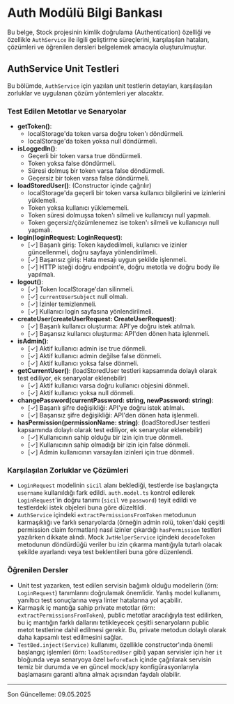 # Auth Modülü Bilgi Bankası

Bu belge, Stock projesinin kimlik doğrulama (Authentication) özelliği ve özellikle `AuthService` ile ilgili geliştirme süreçlerini, karşılaşılan hataları, çözümleri ve öğrenilen dersleri belgelemek amacıyla oluşturulmuştur.

## AuthService Unit Testleri

Bu bölümde, `AuthService` için yazılan unit testlerin detayları, karşılaşılan zorluklar ve uygulanan çözüm yöntemleri yer alacaktır.

### Test Edilen Metotlar ve Senaryolar

- **getToken()**:
    - localStorage'da token varsa doğru token'ı döndürmeli.
    - localStorage'da token yoksa null döndürmeli.
- **isLoggedIn()**:
    - Geçerli bir token varsa true döndürmeli.
    - Token yoksa false döndürmeli.
    - Süresi dolmuş bir token varsa false döndürmeli.
    - Geçersiz bir token varsa false döndürmeli.
- **loadStoredUser()**: (Constructor içinde çağrılır)
    - localStorage'da geçerli bir token varsa kullanıcı bilgilerini ve izinlerini yüklemeli.
    - Token yoksa kullanıcı yüklememeli.
    - Token süresi dolmuşsa token'ı silmeli ve kullanıcıyı null yapmalı.
    - Token geçersiz/çözümlenemez ise token'ı silmeli ve kullanıcıyı null yapmalı.
- **login(loginRequest: LoginRequest)**:
    - [✓] Başarılı giriş: Token kaydedilmeli, kullanıcı ve izinler güncellenmeli, doğru sayfaya yönlendirilmeli.
    - [✓] Başarısız giriş: Hata mesajı uygun şekilde işlenmeli.
    - [✓] HTTP isteği doğru endpoint'e, doğru metotla ve doğru body ile yapılmalı.
- **logout()**:
    - [✓] Token localStorage'dan silinmeli.
    - [✓] `currentUserSubject` null olmalı.
    - [✓] İzinler temizlenmeli.
    - [✓] Kullanıcı login sayfasına yönlendirilmeli.
- **createUser(createUserRequest: CreateUserRequest)**:
    - [✓] Başarılı kullanıcı oluşturma: API'ye doğru istek atılmalı.
    - [✓] Başarısız kullanıcı oluşturma: API'den dönen hata işlenmeli.
- **isAdmin()**:
    - [✓] Aktif kullanıcı admin ise true dönmeli.
    - [✓] Aktif kullanıcı admin değilse false dönmeli.
    - [✓] Aktif kullanıcı yoksa false dönmeli.
- **getCurrentUser()**: (loadStoredUser testleri kapsamında dolaylı olarak test ediliyor, ek senaryolar eklenebilir)
    - [✓] Aktif kullanıcı varsa doğru kullanıcı objesini dönmeli.
    - [✓] Aktif kullanıcı yoksa null dönmeli.
- **changePassword(currentPassword: string, newPassword: string)**:
    - [✓] Başarılı şifre değişikliği: API'ye doğru istek atılmalı.
    - [✓] Başarısız şifre değişikliği: API'den dönen hata işlenmeli.
- **hasPermission(permissionName: string)**: (loadStoredUser testleri kapsamında dolaylı olarak test ediliyor, ek senaryolar eklenebilir)
    - [✓] Kullanıcının sahip olduğu bir izin için true dönmeli.
    - [✓] Kullanıcının sahip olmadığı bir izin için false dönmeli.
    - [✓] Admin kullanıcının varsayılan izinleri için true dönmeli.

### Karşılaşılan Zorluklar ve Çözümleri

- `LoginRequest` modelinin `sicil` alanı beklediği, testlerde ise başlangıçta `username` kullanıldığı fark edildi. `auth.model.ts` kontrol edilerek `LoginRequest`'in doğru tanımı (`sicil` ve `password`) teyit edildi ve testlerdeki istek objeleri buna göre düzeltildi.
- `AuthService` içindeki `extractPermissionsFromToken` metodunun karmaşıklığı ve farklı senaryolarda (örneğin admin rolü, token'daki çeşitli permission claim formatları) nasıl izinler çıkardığı `hasPermission` testleri yazılırken dikkate alındı. Mock `JwtHelperService` içindeki `decodeToken` metodunun döndürdüğü veriler bu izin çıkarma mantığıyla tutarlı olacak şekilde ayarlandı veya test beklentileri buna göre düzenlendi.

### Öğrenilen Dersler

- Unit test yazarken, test edilen servisin bağımlı olduğu modellerin (örn: `LoginRequest`) tanımlarını doğrulamak önemlidir. Yanlış model kullanımı, yanıltıcı test sonuçlarına veya linter hatalarına yol açabilir.
- Karmaşık iç mantığa sahip private metotlar (örn: `extractPermissionsFromToken`), public metotlar aracılığıyla test edilirken, bu iç mantığın farklı dallarını tetikleyecek çeşitli senaryoların public metot testlerine dahil edilmesi gerekir. Bu, private metodun dolaylı olarak daha kapsamlı test edilmesini sağlar.
- `TestBed.inject(Service)` kullanımı, özellikle constructor'ında önemli başlangıç işlemleri (örn: `loadStoredUser` gibi) yapan servisler için her `it` bloğunda veya senaryoya özel `beforeEach` içinde çağrılarak servisin temiz bir durumda ve en güncel mock/spy konfigürasyonlarıyla başlamasını garanti altına almak açısından faydalı olabilir.

---
Son Güncelleme: 09.05.2025 